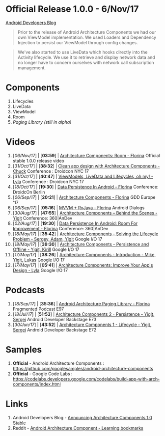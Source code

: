 # Official Release 1.0.0 - 6/Nov/17
[Android Developers Blog](https://android-developers.googleblog.com/2017/11/announcing-architecture-components-10.html)

> Prior to the release of Android Architecture Components we had our own ViewModel implementation. We used Loaders and Dependency Injection to persist our ViewModel through config changes.

> We've also started to use LiveData which hooks directly into the Activity lifecycle. We use it to retrieve and display network data and no longer have to concern ourselves with ​network call subscription management.

# Components

1) Lifecycles
2) LiveData
3) ViewModel
4) Room
5) _Paging Library (still in alpha)_

# Videos

01) [_06/Nov/17_] | [**03:59**] | [Architecture Components: Room - Florina](https://www.youtube.com/watch?v=H7I3zs-L-1w) Official stable 1.0.0 release video
02) [_31/Oct/17_] | [**38:32**] | [Clean app design with Architecture Components - Chuck](https://www.youtube.com/watch?v=i1-7S-RxfvQ) Conference : Droidcon NYC 17
03) [_31/Oct/17_] | [**40:47**] | [ViewModels, LiveData and Lifecycles, oh my! - Lyla](https://www.youtube.com/watch?v=SlZVYkhoSq8) Conference : Droidcon NYC 17
04) [_18/Oct/17_] | [**19:30**] | [Data Persistence In Android - Florina](https://www.youtube.com/watch?v=DeIKyVfCvC0) Conference: DroidcOn Berlin
05) [_06/Sep/17_] | [**20:21**] | [Architecture Components - Florina](https://www.youtube.com/watch?v=Ts-uxYiBEQ8) GDD Europe '17
06) [_06/Sep/17_] | [**05:16**] | [MVVM + RxJava - Florina](https://www.youtube.com/watch?v=h25FDyGTLso) Android Dialogs
07) [_30/Aug/17_] | [**47:55**] | [Architecture Components – Behind the Scenes - Yigit](https://www.youtube.com/watch?v=2QDAbH2tdoE) Conference: 360|AnDev
08) [_02/Aug/17_] | [**19:30**] | [Data Persistence In Android: Room For Improvement - Florina](https://academy.realm.io/posts/360-andev-2017-florina-muntenescu-data-persistence-android-room/) Conference: 360|AnDev
09) [_18/May/17_] | [**35:42**] | [Architecture Components - Solving the Lifecycle Problem - Sergey, Adam, Yigit](https://www.youtube.com/watch?v=bEKNi1JOrNs) Google I/O 17
10) [_18/May/17_] | [**39:30**] | [Architecture Components - Persistence and Offline - Yigit, Kirill](https://www.youtube.com/watch?v=MfHsPGQ6bgE) Google I/O 17
11) [_17/May/17_] | [**38:26**] | [Architecture Components - Introduction - Mike, Yigit, Lukas](https://www.youtube.com/watch?v=FrteWKKVyzI) Google I/O 17
12) [_17/May/17_] | [**05:41**] | [Architecture Components: Improve Your App's Design - Lyla](https://www.youtube.com/watch?v=vOJCrbr144o) Google I/O 17

# Podcasts

01) [_18/Sep/17_] | [**35:36**] | [Android Architecture Paging Library - Florina](fragmentedpodcast.com/episodes/97/) Fragmented Podcast E97
02) [_18/Jul/17_] | [**51:53**] | [Architecture Components 2 - Persistence - Yigit, Sergei](http://androidbackstage.blogspot.com/2017/06/episode-72-architecture-components-1.html) Android Developer Backstage E73
03) [_30/Jun/17_] | [**43:52**] | [Architecture Components 1 - Lifecycle - Yigit, Sergei](http://androidbackstage.blogspot.com/2017/06/episode-72-architecture-components-1.html) Android Developer Backstage E72


# Samples

1) **Official** - Android Architecture Components : https://github.com/googlesamples/android-architecture-components
2) **Official** - Google Code Labs : https://codelabs.developers.google.com/codelabs/build-app-with-arch-components/index.html

# Links

1) Android Developers Blog - [Announcing Architecture Components 1.0 Stable](https://android-developers.googleblog.com/2017/11/announcing-architecture-components-10.html)
2) Reddit - [Android Architecture Component - Learning bookmarks](https://www.reddit.com/r/androiddev/comments/76wqog/sample_app_required_that_uses_mvp_dagger_retrofit/)
